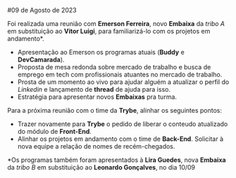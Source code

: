 #09 de Agosto de 2023

Foi realizada uma reunião com **Emerson Ferreira**, novo **Embaixa** da *tribo A* em substituição ao **Vitor Luigi**, para familiarizá-lo com os projetos em andamento*.

- Apresentação ao Emerson os programas atuais (**Buddy** e **DevCamarada**).
- Proposta de mesa redonda sobre mercado de trabalho e busca de emprego em tech com profissionais atuantes no mercado de trabalho.
- Prosta de um momento ao vivo para ajudar alguém a atualizar o perfil do *Linkedin* e lançamento de **thread** de ajuda para isso.
- Estratégia para apresentar novos **Embaixas** pra turma.
  
Para a próxima reunião com o time da **Trybe**, alinhar os seguintes pontos:
- Trazer novamente para **Trybe** o pedido de liberar o conteudo atualizado do módulo de **Front-End**.
- Alinhar os projetos  em  andamento com o time de **Back-End**. Solicitar à nova equipe a relação de nomes de recém-chegados.


*Os programas também foram apresentados à **Lira Guedes**, nova **Embaixa** da *tribo B* em substituição ao **Leonardo Gonçalves**, no dia 10/09

